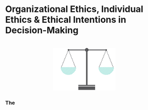 # Organizational Ethics, Individual Ethics & Ethical Intentions in Decision-Making

<h1 align="center">
<img float="center" src="/img/Ethics.png"/>
</h1>

### The
